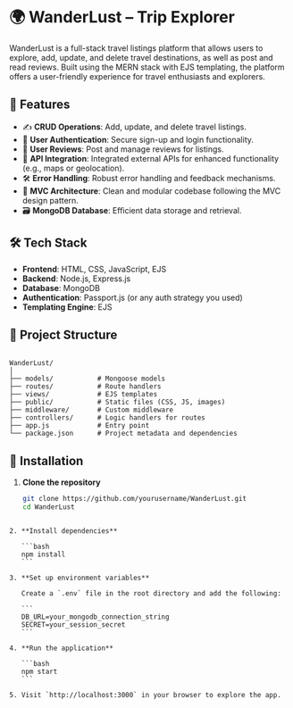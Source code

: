
# 🌍 WanderLust – Trip Explorer

WanderLust is a full-stack travel listings platform that allows users to explore, add, update, and delete travel destinations, as well as post and read reviews. Built using the MERN stack with EJS templating, the platform offers a user-friendly experience for travel enthusiasts and explorers.

## 🚀 Features

- ✍️ **CRUD Operations**: Add, update, and delete travel listings.
- 🔐 **User Authentication**: Secure sign-up and login functionality.
- 💬 **User Reviews**: Post and manage reviews for listings.
- 📡 **API Integration**: Integrated external APIs for enhanced functionality (e.g., maps or geolocation).
- 🛠️ **Error Handling**: Robust error handling and feedback mechanisms.
- 🧰 **MVC Architecture**: Clean and modular codebase following the MVC design pattern.
- 🗃️ **MongoDB Database**: Efficient data storage and retrieval.

## 🛠️ Tech Stack

- **Frontend**: HTML, CSS, JavaScript, EJS
- **Backend**: Node.js, Express.js
- **Database**: MongoDB
- **Authentication**: Passport.js (or any auth strategy you used)
- **Templating Engine**: EJS

## 📂 Project Structure

```

WanderLust/
│
├── models/           # Mongoose models
├── routes/           # Route handlers
├── views/            # EJS templates
├── public/           # Static files (CSS, JS, images)
├── middleware/       # Custom middleware
├── controllers/      # Logic handlers for routes
├── app.js            # Entry point
└── package.json      # Project metadata and dependencies

````

## 🔧 Installation

1. **Clone the repository**
   ```bash
   git clone https://github.com/yourusername/WanderLust.git
   cd WanderLust
````

2. **Install dependencies**

   ```bash
   npm install
   ```

3. **Set up environment variables**

   Create a `.env` file in the root directory and add the following:

   ```
   DB_URL=your_mongodb_connection_string
   SECRET=your_session_secret
   ```

4. **Run the application**

   ```bash
   npm start
   ```

5. Visit `http://localhost:3000` in your browser to explore the app.


